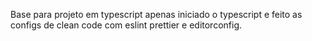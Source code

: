 Base para projeto em typescript apenas iniciado o typescript e feito as configs de clean code com eslint prettier e editorconfig.
